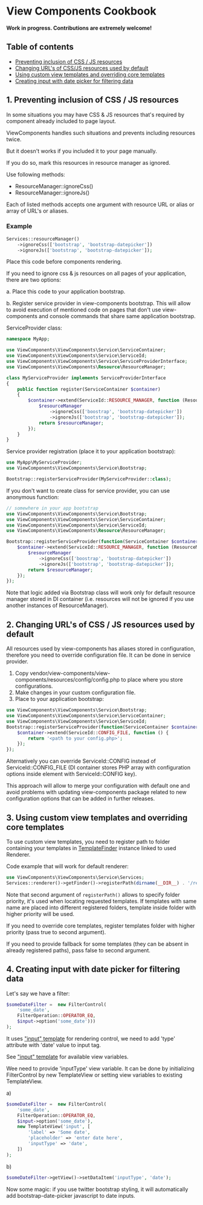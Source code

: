 View Components Cookbook
========================
**Work in progress. Contributions are extremely welcome!**

## Table of contents

* [Preventing inclusion of CSS / JS resources](#1-preventing-inclusion-of-css--js-resources)
* [Changing URL's of CSS/JS resources used by default](#2-changing-urls-of-css--js-resources-used-by-default)
* [Using custom view templates and overriding core templates](#3-using-custom-view-templates-and-overriding-core-templates)
* [Creating input with date picker for filtering data](#4-creating-input-with-date-picker-for-filtering-data)

## 1. Preventing inclusion of CSS / JS resources

In some situations you may have CSS & JS resources that's required by component already included to page layout.

ViewComponents handles such situations and prevents including resources twice.

But it doesn't works if you included it to your page manually.

If you do so, mark this resources in resource manager as ignored. 

Use following methods:

* ResourceManager::ignoreCss() 
* ResourceManager::ignoreJs()

Each of listed methods accepts one argument with resource URL or alias or array of URL's or aliases. 

### Example
```php
Services::resourceManager()
    ->ignoreCss(['bootstrap', 'bootstrap-datepicker'])
    ->ignoreJs(['bootstrap', 'bootstrap-datepicker']);
```

Place this code before components rendering.

If you need to ignore css & js resources on all pages of your application, there are two options:

a. Place this code to your application bootstrap.

b. Register service provider in view-components bootstrap. This will allow to avoid execution of mentioned code on pages that don't use view-components and console commands that share same application bootstrap.


ServiceProvider class:

```php
namespace MyApp;

use ViewComponents\ViewComponents\Service\ServiceContainer;
use ViewComponents\ViewComponents\Service\ServiceId;
use ViewComponents\ViewComponents\Service\ServiceProviderInterface;
use ViewComponents\ViewComponents\Resource\ResourceManager;

class MyServiceProvider implements ServiceProviderInterface
{
    public function register(ServiceContainer $container)
    {
        $container->extend(ServiceId::RESOURCE_MANAGER, function (ResourceManager $resourceManager) {
            $resourceManager
                ->ignoreCss(['boostrap', 'bootstrap-datepicker'])
                ->ignoreJs(['bootstrap', 'bootstrap-datepicker']);
            return $resourceManager;
        });
    }
}
```

Service provider registration (place it to your application bootstrap):

```php
use MyApp\MyServiceProvider;
use ViewComponents\ViewComponents\Service\Bootstrap;

Bootstrap::registerServiceProvider(MyServiceProvider::class);

```

If you don't want to create class for service provider, you can use anonymous function:


```php
// somewhere in your app bootstrap
use ViewComponents\ViewComponents\Service\Bootstrap;
use ViewComponents\ViewComponents\Service\ServiceContainer;
use ViewComponents\ViewComponents\Service\ServiceId;
use ViewComponents\ViewComponents\Resource\ResourceManager;

Bootstrap::registerServiceProvider(function(ServiceContainer $container) {
    $container->extend(ServiceId::RESOURCE_MANAGER, function (ResourceManager $resourceManager) {
        $resourceManager
            ->ignoreCss(['boostrap', 'bootstrap-datepicker'])
            ->ignoreJs(['bootstrap', 'bootstrap-datepicker']);
        return $resourceManager;
    });
});

```

Note that logic added via Bootstrap class will work only for default resource manager stored in DI container (i.e. resources will not be ignored if you use another instances of ResourceManager).


## 2. Changing URL's of CSS / JS resources used by default

All resources used by view-components has aliases stored in configuration, therefore you need to override configuration file.
It can be done in service provider.

1. Copy vendor/view-components/view-components/resources/config/config.php to place where you store configurations.
2. Make changes in your custom configuration file.
3. Place to your application bootstrap:
```php
use ViewComponents\ViewComponents\Service\Bootstrap;
use ViewComponents\ViewComponents\Service\ServiceContainer;
use ViewComponents\ViewComponents\Service\ServiceId;
Bootstrap::registerServiceProvider(function(ServiceContainer $container) {
    $container->extend(ServiceId::CONFIG_FILE, function () {
        return '<path to your config.php>';
    });
});
```

Alternatively you can override ServiceId::CONFIG instead of ServiceId::CONFIG_FILE
(DI container stores PHP array with configuration options inside element with ServiceId::CONFIG key).

This approach will allow to merge your configuration with default one 
and avoid problems with updating view-components package related to new configuration options that can be added in further releases.

## 3. Using custom view templates and overriding core templates

To use custom view templates, you need to register path to folder containing your templates in [TemplateFinder](https://github.com/view-components/view-components/blob/master/src/Rendering/TemplateFinder.php) instance linked to used Renderer.

Code example that will work for default renderer:

```php
use ViewComponents\ViewComponents\Service\Services;
Services::renderer()->getFinder()->registerPath(dirname(__DIR__) . '/resources/views', $highPriority = true);

```
Note that second argument of `registerPath()` allows to specify folder priority, it's used when locating requested templates.
If templates with same name are placed into different registered folders, template inside folder with higher priority will be used.

If you need to override core templates, register templates folder with higher priority (pass true to second argument).

If you need to provide fallback for some templates (they can be absent in already registered paths), pass false to second argument.


## 4. Creating input with date picker for filtering data

Let's say we have a filter:
```php
$someDateFilter =  new FilterControl(
    'some_date',
    FilterOperation::OPERATOR_EQ,
    $input->option('some_date')))
);
```

It uses ["input" template](https://github.com/view-components/view-components/blob/master/resources/views/input.php) for rendering control, we need to add 'type' attribute with 'date' value to input tag.

See ["input" template](https://github.com/view-components/view-components/blob/master/resources/views/input.php) for available view variables.

Wee need to provide 'inputType' view variable. It can be done by initializing FilterControl by new TemplateView or setting view variables to existing TemplateView.

a)
```php
$someDateFilter =  new FilterControl(
    'some_date',
    FilterOperation::OPERATOR_EQ,
    $input->option('some_date'),
    new TemplateView('input', [
        'label' => 'Some date',
        'placeholder' => 'enter date here',
        'inputType' => 'date',
    ])
);
```

b)
```php
$someDateFilter->getView()->setDataItem('inputType', 'date');
```

Now some magic: if you use twitter bootstrap styling, it will automatically add bootstrap-date-picker javascript to date inputs.


